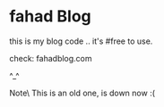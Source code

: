 # fahad Blog

this is my blog code .. it's #free to use.

check:
fahadblog.com

^_^



Note\ This is an old one, is down now :(
